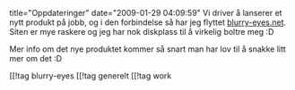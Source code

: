 title="Oppdateringer"
date="2009-01-29 04:09:59"
Vi driver å lanserer et nytt produkt på jobb, og i den forbindelse så har jeg flyttet <a href="http://blurry-eyes.net">blurry-eyes.net</a>. Siten er mye raskere og jeg har nok diskplass til å virkelig boltre meg :D

Mer info om det nye produktet kommer så snart man har lov til å snakke litt mer om det :D

[[!tag  blurry-eyes
[[!tag  generelt
[[!tag  work
